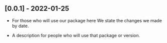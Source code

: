 ## [0.0.1] - 2022-01-25

* For those who will use our package here
 We state the changes we made by date.
 
* A description for people who will use that package or version.
